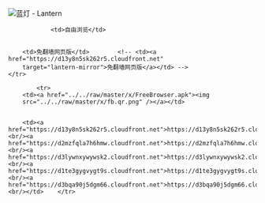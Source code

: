 

<img src="../../raw/master/x/8e0a2b81.c82003be.LanternYellow2.png" alt="蓝灯 - Lantern"/>
<table>
    <tr>
                
                <td>自由浏览</td>
        
        
        <td>免翻墙网页版</td>        <!-- <td><a href="https://d13y8n5sk262r5.cloudfront.net"
        target="lantern-mirror">免翻墙网页版</a></td> -->
    </tr>
    
            <tr>
        <td><a href="../../raw/master/x/FreeBrowser.apk"><img
        src="../../raw/master/x/fb.qr.png" /></a></td>

        
        <td><a href="https://d13y8n5sk262r5.cloudfront.net">https://d13y8n5sk262r5.cloudfront.net</a><br/><a href="https://d2mzfqla7h6hmw.cloudfront.net">https://d2mzfqla7h6hmw.cloudfront.net</a><br/><a href="https://d3lywnxywywsk2.cloudfront.net">https://d3lywnxywywsk2.cloudfront.net</a><br/><a href="https://d1te3gygvygt9s.cloudfront.net">https://d1te3gygvygt9s.cloudfront.net</a><br/><a href="https://d3bqa90j5dgm66.cloudfront.net">https://d3bqa90j5dgm66.cloudfront.net</a><br/></td>    </tr>
</table>
